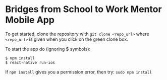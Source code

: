 # Bridges from School to Work Mentor Mobile App

To get started, clone the repository with `git clone <repo_url>` where `<repo_url>` is given when you click on the green clone box.

To start the app do (ignoring $ symbols):

```
$ npm install
$ react-native run-ios
```

If `npm install` gives you a permission error, then try:
`sudo npm install`
